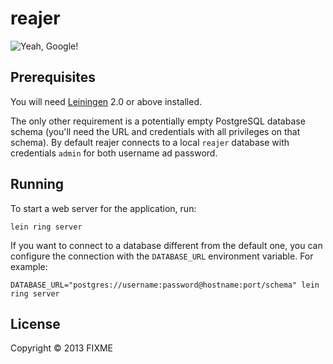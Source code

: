 # reajer

![Yeah, Google!](https://pbs.twimg.com/media/BFTn2mgCQAAWZHM.png:large)

## Prerequisites

You will need [Leiningen][1] 2.0 or above installed.

The only other requirement is a potentially empty PostgreSQL database schema (you'll need the URL and credentials with all privileges on that schema). By default reajer connects to a local `reajer` database with credentials `admin` for both username ad password.

[1]: https://github.com/technomancy/leiningen

## Running

To start a web server for the application, run:

    lein ring server

If you want to connect to a database different from the default one, you can configure the connection with the `DATABASE_URL` environment variable. For example:

    DATABASE_URL="postgres://username:password@hostname:port/schema" lein ring server

## License

Copyright © 2013 FIXME
